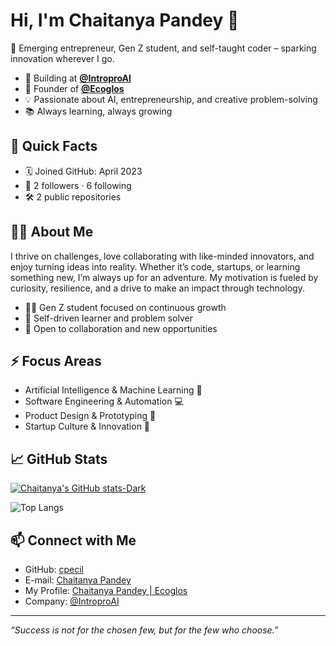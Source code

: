 # Hi, I'm Chaitanya Pandey 👋

🌟 Emerging entrepreneur, Gen Z student, and self-taught coder – sparking innovation wherever I go.

- 🚀 Building at **[@IntroproAI](https://github.com/IntroproAI)**
- 🚀 Founder of **[@Ecoglos](https://github.com/ecoglos)**
- 💡 Passionate about AI, entrepreneurship, and creative problem-solving
- 📚 Always learning, always growing

## 🚀 Quick Facts

- 🗓️ Joined GitHub: April 2023
- 👥 2 followers · 6 following
- 🛠️ 2 public repositories

## 🧑‍💻 About Me

I thrive on challenges, love collaborating with like-minded innovators, and enjoy turning ideas into reality. Whether it’s code, startups, or learning something new, I’m always up for an adventure. My motivation is fueled by curiosity, resilience, and a drive to make an impact through technology.

- 👨‍🎓 Gen Z student focused on continuous growth
- 🧠 Self-driven learner and problem solver
- 🤝 Open to collaboration and new opportunities

## ⚡️ Focus Areas

- Artificial Intelligence & Machine Learning 🤖
- Software Engineering & Automation 💻
- Product Design & Prototyping 🎨
- Startup Culture & Innovation 🚀

## 📈 GitHub Stats

[![Chaitanya's GitHub stats-Dark](https://dynestatsapi.vercel.app/api?username=cpecil&show_icons=true&count_private=true&include_all_commits=true&theme=dark#gh-dark-mode-only)](https://github.com/cpecil/github-readme-stats#gh-dark-mode-only)

![Top Langs](https://dynestatsapi.vercel.app/api/top-langs/?username=cpecil&layout=compact&theme=transparent&count_private=true)

## 📫 Connect with Me

- GitHub: [cpecil](https://github.com/cpecil)
- E-mail: [Chaitanya Pandey](mailto:chaitanya@ecoglos.co.in)
- My Profile: [Chaitanya Pandey | Ecoglos](https://cpecil.ecoglos.co.in)
- Company: [@IntroproAI](https://github.com/IntroproAI)

---

*“Success is not for the chosen few, but for the few who choose.”*

